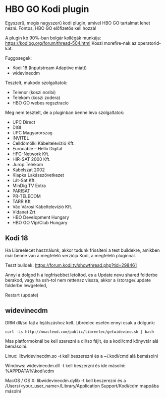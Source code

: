 # HBO GO Kodi plugin

Egyszerű, mégis nagyszerű kodi plugin, amivel HBO GO tartalmat lehet nézni. Fontos, HBO GO előfizetős 
kell hozzá!

A plugin kb 90%-ban bolgár kollégák munkája: https://kodibg.org/forum/thread-504.html
Koszi morefire-nak az operatorid-kat.


Fuggosegek:
 * Kodi 18 (Inputstream Adaptive miatt)
 * widevinecdm

Tesztelt, mukodo szolgaltatok:
 * Telenor (koszi noribi)
 * Telekom (koszi zodera)
 * HBO GO webes regsztracio

Meg nem tesztelt, de a pluginban benne levo szolgaltatok:
 * UPC Direct
 * DIGI
 * UPC Magyarorszag
 * INVITEL
 * Celldömölki Kábeltelevízió Kft.
 * Eurocable – Hello Digital
 * HFC-Network Kft.
 * HIR-SAT 2000 Kft.
 * Jurop Telekom
 * Kabelszat 2002
 * Klapka Lakásszövetkezet
 * Lát-Sat Kft.
 * MinDig TV Extra
 * PARISAT
 * PR-TELECOM
 * TARR Kft
 * Vác Városi Kábeltelevízió Kft.
 * Vidanet Zrt.
 * HBO Development Hungary
 * HBO GO Vip/Club Hungary



## Kodi 18

Ha Libreelecet használunk, akkor tudunk frissíteni a test buildekre, amikben már benne van a megfelelő verziójú Kodi, a megfelelő pluginnal.

Teszt buildek: https://forum.kodi.tv/showthread.php?tid=298461

Annyi a dolgod h a legfrisebbet letoltod, es a Update nevu shared folderbe berakod, vagy ha ssh-tol nem rettensz vissza, akkor a /storage/.update folderbe lewgeteled,

Restart (update)


## widevinecdm

DRM dll/so fajl a lejátszáshoz kell. Libreelec esetén ennyi csak a dolgunk:

```
curl -Ls http://nmacleod.com/public/libreelec/getwidevine.sh | bash
```

Mas platformoknál be kell szerezni a dll/so fájlt, és a kodi/cmd könyvtár alá bemásolni.


Linux:  libwidevinecdm.so -t kell beszerezni és a ~/.kodi/cmd alá bemásolni

Windows: widevinecdm.dll -t kell beszerzni és ide másolni: %APPDATA%\kodi\cdm

MacOS / OS X: libwidevinecdm.dylib -t kell beszerezni és a  /Users/<your_user_name>/Library/Application Support/Kodi/cdm mappába másolni
